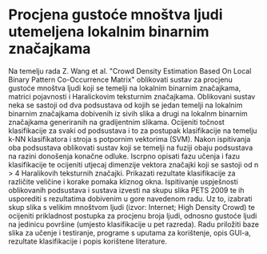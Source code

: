 # Procjena gustoće mnoštva ljudi utemeljena lokalnim binarnim značajkama

Na temelju rada Z. Wang et al. "Crowd Density Estimation Based On Local Binary Pattern Co-Occurrence
Matrix" oblikovati sustav za procjenu gustoće mnoštva ljudi koji se temelji na lokalnim binarnim značajkama,
matrici pojavnosti i Haralickovim teksturnim značajkama. Oblikovani sustav neka se sastoji od dva
podsustava od kojih se jedan temelji na lokalnim binarnim značajkama dobivenih iz sivih slika a drugi na
lokalnm binarnim značajkama generiranih na gradijentnim slikama. Ocijeniti točnost klasifikacije za svaki od
podsustava i to za postupak klasifikacije na temelju k-NN klasifikatora i stroja s potpornim vektorima (SVM).
Nakon ispitivanja oba podsustava oblikovati sustav koji se temelji na fuziji obaju podsustava na razini
donošenja konačne odluke. Iscrpno opisati fazu učenja i fazu klasifikacije te ocijeniti utjecaj dimenzije vektora
značajki koji se sastoji od n > 4 Haralikovih teksturnih značajki. Prikazati rezultate klasifikacije za različite
veličine i korake pomaka kliznog okna. Ispitivanje uspješnosti oblikovanih podsustava i sustava izvesti na
skupu slika PETS 2009 te ih usporediti s rezultatima dobivenim u gore navedenom radu. Uz to, izabrati skup
slika s velikim mnoštvom ljudi (izvor: Internet; High Density Crowd) te ocijeniti prikladnost postupka za
procjenu broja ljudi, odnosno gustoće ljudi na jedinicu površine (umjesto klasifikacije u pet razreda). Radu
priložiti baze slika za učenje i testiranje, programe s uputama za korištenje, opis GUI-a, rezultate klasifikacije
i popis korištene literature.
